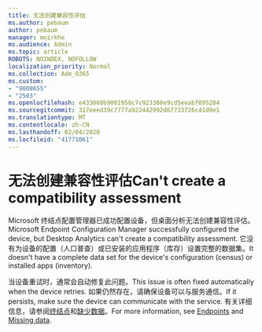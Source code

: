 ```yaml
---
title: 无法创建兼容性评估
ms.author: pebaum
author: pebaum
manager: mnirkhe
ms.audience: Admin
ms.topic: article
ROBOTS: NOINDEX, NOFOLLOW
localization_priority: Normal
ms.collection: Adm_O365
ms.custom:
- "9000655"
- "2503"
ms.openlocfilehash: e433068b9001958c7c923388e9cd5eeabf095284
ms.sourcegitcommit: 317eeed39c7777a922442992d67733726c41d9e1
ms.translationtype: MT
ms.contentlocale: zh-CN
ms.lasthandoff: 02/04/2020
ms.locfileid: "41771061"
---
```

# <a name="cant-create-a-compatibility-assessment"></a><span data-ttu-id="7f884-102">无法创建兼容性评估</span><span class="sxs-lookup"><span data-stu-id="7f884-102">Can't create a compatibility assessment</span></span>

<span data-ttu-id="7f884-103">Microsoft 终结点配置管理器已成功配置设备，但桌面分析无法创建兼容性评估。</span><span class="sxs-lookup"><span data-stu-id="7f884-103">Microsoft Endpoint Configuration Manager successfully configured the device, but Desktop Analytics can't create a compatibility assessment.</span></span> <span data-ttu-id="7f884-104">它没有为设备的配置（人口普查）或已安装的应用程序（库存）设置完整的数据集。</span><span class="sxs-lookup"><span data-stu-id="7f884-104">It doesn't have a complete data set for the device's configuration (census) or installed apps (inventory).</span></span>

<span data-ttu-id="7f884-105">当设备重试时，通常会自动修复此问题。</span><span class="sxs-lookup"><span data-stu-id="7f884-105">This issue is often fixed automatically when the device retries.</span></span> <span data-ttu-id="7f884-106">如果仍然存在，请确保设备可以与服务通信。</span><span class="sxs-lookup"><span data-stu-id="7f884-106">If it persists, make sure the device can communicate with the service.</span></span> <span data-ttu-id="7f884-107">有关详细信息，请参阅[终结点](https://docs.microsoft.com/configmgr/desktop-analytics/enable-data-sharing#endpoints)和[缺少数据](https://docs.microsoft.com/configmgr/desktop-analytics/monitor-connection-health#missing-data)。</span><span class="sxs-lookup"><span data-stu-id="7f884-107">For more information, see [Endpoints](https://docs.microsoft.com/configmgr/desktop-analytics/enable-data-sharing#endpoints) and [Missing data](https://docs.microsoft.com/configmgr/desktop-analytics/monitor-connection-health#missing-data).</span></span>
